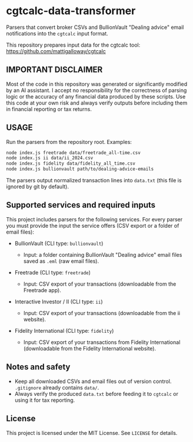 # cgtcalc-data-transformer

Parsers that convert broker CSVs and BullionVault "Dealing advice" email notifications into the `cgtcalc` input format.

This repository prepares input data for the cgtcalc tool: https://github.com/mattjgalloway/cgtcalc

IMPORTANT DISCLAIMER
--------------------
Most of the code in this repository was generated or significantly modified by an AI assistant. I accept no responsibility for the correctness of parsing logic or the accuracy of any financial data produced by these scripts. Use this code at your own risk and always verify outputs before including them in financial reporting or tax returns.

USAGE
-----
Run the parsers from the repository root. Examples:

```bash
node index.js freetrade data/freetrade_all-time.csv
node index.js ii data/ii_2024.csv
node index.js fidelity data/fidelity_all_time.csv
node index.js bullionvault path/to/dealing-advice-emails
```

The parsers output normalized transaction lines into `data.txt` (this file is ignored by git by default).

Supported services and required inputs
-------------------------------------
This project includes parsers for the following services. For every parser you must provide the input the service offers (CSV export or a folder of email files):

- BullionVault (CLI type: `bullionvault`)
	- Input: a folder containing BullionVault "Dealing advice" email files saved as `.eml` (raw email files).

- Freetrade (CLI type: `freetrade`)
	- Input: CSV export of your transactions (downloadable from the Freetrade app).

- Interactive Investor / II (CLI type: `ii`)
	- Input: CSV export of your transactions (downloadable from the ii website).

- Fidelity International (CLI type: `fidelity`)
	- Input: CSV export of your transactions from Fidelity International (downloadable from the Fidelity International website).

Notes and safety
----------------
- Keep all downloaded CSVs and email files out of version control. `.gitignore` already contains `data/`.
- Always verify the produced `data.txt` before feeding it to `cgtcalc` or using it for tax reporting.

License
-------
This project is licensed under the MIT License. See `LICENSE` for details.
